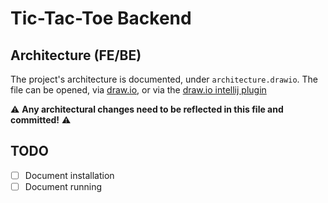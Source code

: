 # Tic-Tac-Toe Backend

## Architecture (FE/BE)

The project's architecture is documented, under `architecture.drawio`. The file can be opened,
via [draw.io](https://app.diagrams.net/), or via
the [draw.io intellij plugin](https://plugins.jetbrains.com/plugin/15635-diagrams-net-integration)

⚠️ **Any architectural changes need to be reflected in this file and committed!** ⚠️

## TODO

- [ ] Document installation
- [ ] Document running
